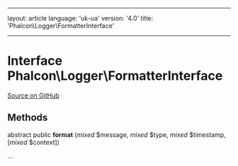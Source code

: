 * * *

layout: article language: 'uk-ua' version: '4.0' title: 'Phalcon\Logger\FormatterInterface'

* * *

# Interface **Phalcon\Logger\FormatterInterface**

<a href="https://github.com/phalcon/cphalcon/tree/v4.0.0/phalcon/logger/formatterinterface.zep" class="btn btn-default btn-sm">Source on GitHub</a>

## Methods

abstract public **format** (*mixed* $message, *mixed* $type, *mixed* $timestamp, [*mixed* $context])

...